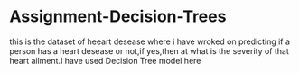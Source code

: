 # Assignment-Decision-Trees
this is the dataset of heeart desease where i have wroked on predicting if a person has a heart desease or not,if yes,then at what is the severity of that heart ailment.I have used Decision Tree model here
